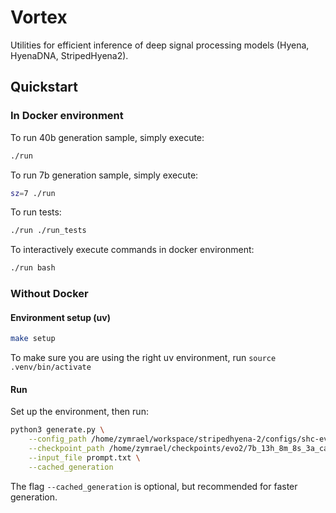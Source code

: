 # Vortex

Utilities for efficient inference of deep signal processing models (Hyena, HyenaDNA, StripedHyena2).

## Quickstart

### In Docker environment

To run 40b generation sample, simply execute:

```bash
./run
```

To run 7b generation sample, simply execute:

```bash
sz=7 ./run
```

To run tests:

```bash
./run ./run_tests
```

To interactively execute commands in docker environment:

```bash
./run bash
```

### Without Docker

#### Environment setup (uv)

```bash
make setup
```

To make sure you are using the right uv environment, run `source .venv/bin/activate`

#### Run

Set up the environment, then run:

```bash
python3 generate.py \
    --config_path /home/zymrael/workspace/stripedhyena-2/configs/shc-evo2-7b-8k-2T-v1.yml \
    --checkpoint_path /home/zymrael/checkpoints/evo2/7b_13h_8m_8s_3a_cascade15_inference/iter_457500.pt \
    --input_file prompt.txt \
    --cached_generation
```

The flag `--cached_generation` is optional, but recommended for faster generation. 



